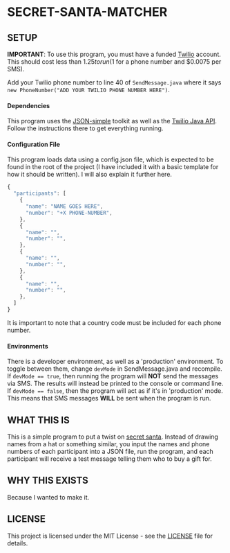 # SECRET-SANTA-MATCHER

## SETUP

**IMPORTANT**: To use this program, you must have a funded [Twilio](https://www.twilio.com/) account. This should cost less than $1.25 to run ($1 for a phone number and $0.0075 per SMS).

Add your Twilio phone number to line 40 of `SendMessage.java` where it says `new PhoneNumber("ADD YOUR TWILIO PHONE NUMBER HERE")`.

#### Dependencies
This program uses the [JSON-simple](https://code.google.com/archive/p/json-simple/) toolkit as well as the [Twilio Java API](https://www.twilio.com/docs/libraries/java). Follow the instructions there to get everything running.

#### Configuration File
This program loads data using a config.json file, which is expected to be found in the root of the project (I have included it with a basic template for how it should be written). I will also explain it further here.

```js
{
  "participants": [
    {
      "name": "NAME GOES HERE",
      "number": "+X PHONE-NUMBER",
    },
    {
      "name": "",
      "number": "",
    },
    {
      "name": "",
      "number": "",
    },
    {
      "name": "",
      "number": "",
    },
  ]
}
```
It is important to note that a country code must be included for each phone number.

#### Environments
There is a developer environment, as well as a 'production' environment. To toggle between them, change `devMode` in SendMessage.java and recompile. If `devMode == true`, then running the program will **NOT** send the messages via SMS. The results will instead be printed to the console or command line. If `devMode == false`, then the program will act as if it's in 'production' mode. This means that SMS messages **WILL** be sent when the program is run.

## WHAT THIS IS
This is a simple program to put a twist on [secret santa](https://en.wikipedia.org/wiki/Secret_Santa). Instead of drawing names from a hat or something similar, you input the names and phone numbers of each participant into a JSON file, run the program, and each participant will receive a test message telling them who to buy a gift for.


## WHY THIS EXISTS
Because I wanted to make it.

## LICENSE
This project is licensed under the MIT License - see the [LICENSE](LICENSE) file for details.
